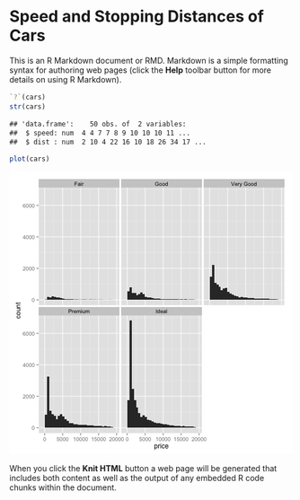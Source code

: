 Speed and Stopping Distances of Cars
========================================================

This is an R Markdown document or RMD. Markdown is a simple formatting syntax for authoring web pages (click the **Help** toolbar button for more details on using R Markdown).


```r
`?`(cars)
str(cars)
```

```
## 'data.frame':	50 obs. of  2 variables:
##  $ speed: num  4 4 7 7 8 9 10 10 10 11 ...
##  $ dist : num  2 10 4 22 16 10 18 26 34 17 ...
```



```r
plot(cars)
```

![plot of chunk unnamed-chunk-2](figure/unnamed-chunk-2.png) 









When you click the **Knit HTML** button a web page will be generated that includes both content as well as the output of any embedded R code chunks within the document.
